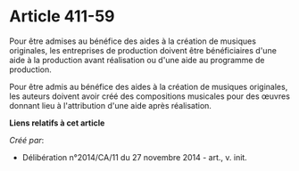 # Article 411-59

Pour être admises au bénéfice des aides à la création de musiques originales, les entreprises de production doivent être
bénéficiaires d'une aide à la production avant réalisation ou d'une aide au programme de production. 

Pour être admis au bénéfice des aides à la création de musiques originales, les auteurs doivent avoir créé des compositions
musicales pour des œuvres donnant lieu à l'attribution d'une aide après réalisation.

**Liens relatifs à cet article**

_Créé par_:

  - Délibération n°2014/CA/11 du 27 novembre 2014 - art., v. init.
